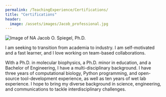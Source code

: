 ```yaml
---
permalink: /TeachingExperience/Certifications/
title: "Certifications"
header:
  image: /assets/images/Jacob_professional.jpg
---
```


![Image of NA](./assets/images/Jacob_professional.png)
Jacob O. Spiegel, Ph.D.

I am seeking to transition from academia to industry. I am self-motivated and a fast learner, and I love working on team-based collaborations.

With a Ph.D. in molecular biophysics, a Ph.D. minor in education, and a Bachelor of Engineering, I have a multi-disciplinary background. I have three years of computational biology, Python programming, and open-source tool-development experience, as well as ten years of wet lab experience. I hope to bring my diverse background in science, engineering, and communications to tackle interdisciplinary challenges. 

